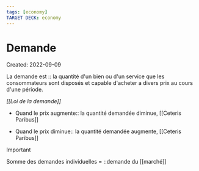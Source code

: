 ```yaml
---
tags: [economy] 
TARGET DECK: economy
---
```

# Demande
Created: 2022-09-09

La demande est :: la quantité d'un bien ou d'un service que les consommateurs sont disposés et capable d'acheter a divers prix au cours d'une période.
<!--SR:!2023-08-17,192,230-->

*[[Loi de la demande]]*
- Quand le prix augmente:: la quantité demandée diminue, [[Ceteris Paribus]]
<!--SR:!2023-05-04,177,310-->
- Quand le prix diminue:: la quantité demandée augmente, [[Ceteris Paribus]]
<!--SR:!2023-06-01,186,310-->

> [!important]
> Somme des demandes individuelles = ::demande du [[marché]]
<!--SR:!2023-02-17,109,290-->

